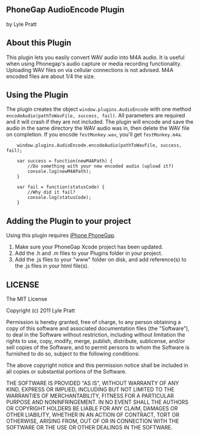 ## PhoneGap AudioEncode Plugin ##
by Lyle Pratt

## About this Plugin ##

This plugin lets you easily convert WAV audio into M4A audio. It is useful when using Phonegap's audio capture or media recording functionality. Uploading WAV files on via cellular connections is not advised.  M4A encoded files are about 1/4 the size.

## Using the Plugin ##

The plugin creates the object `window.plugins.AudioEncode` with one method `encodeAudio(pathToWavFile, success, fail)`. All parameters are required and it will crash if they are not included. The plugin will encode and save the audio in the same directory the WAV audio was in, then delete the WAV file on completion. If you encode `festMonkey.wav`, you'll get `festMonkey.m4a`.

		window.plugins.AudioEncode.encodeAudio(pathToWavFile, success, fail);

		var success = function(newM4APath) {
			//Do something with your new encoded audio (upload it?)
			console.log(newM4APath);
		}

		var fail = function(statusCode) {
			//Why did it fail?
			console.log(statusCode);
		}

## Adding the Plugin to your project ##

Using this plugin requires [iPhone PhoneGap](http://github.com/phonegap/phonegap-iphone).

1. Make sure your PhoneGap Xcode project has been updated.
2. Add the .h and .m files to your Plugins folder in your project.
3. Add the .js files to your "www" folder on disk, and add reference(s) to the .js files in your html file(s).

## LICENSE ##

The MIT License

Copyright (c) 2011 Lyle Pratt

Permission is hereby granted, free of charge, to any person obtaining a copy of this software and associated documentation files (the "Software"), to deal in the Software without restriction, including without limitation the rights to use, copy, modify, merge, publish, distribute, sublicense, and/or sell copies of the Software, and to permit persons to whom the Software is furnished to do so, subject to the following conditions:

The above copyright notice and this permission notice shall be included in all copies or substantial portions of the Software.

THE SOFTWARE IS PROVIDED "AS IS", WITHOUT WARRANTY OF ANY KIND, EXPRESS OR IMPLIED, INCLUDING BUT NOT LIMITED TO THE WARRANTIES OF MERCHANTABILITY, FITNESS FOR A PARTICULAR PURPOSE AND NONINFRINGEMENT. IN NO EVENT SHALL THE AUTHORS OR COPYRIGHT HOLDERS BE LIABLE FOR ANY CLAIM, DAMAGES OR OTHER LIABILITY, WHETHER IN AN ACTION OF CONTRACT, TORT OR OTHERWISE, ARISING FROM, OUT OF OR IN CONNECTION WITH THE SOFTWARE OR THE USE OR OTHER DEALINGS IN THE SOFTWARE.

